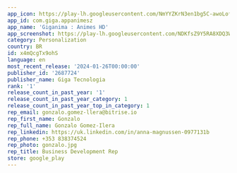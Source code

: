 ```yaml
---
app_icon: https://play-lh.googleusercontent.com/NmYYZKrN3en1bg5C-awoLofEx35BpSqrLEvKmU8hijbrfzE1p3H64-PPtOVoq5PoHFaK
app_id: com.giga.appanimesz
app_name: 'Giganima : Animes HD'
app_screenshot: https://play-lh.googleusercontent.com/NDKfsZ9Y5RA8XDQ3WIUgdzUSbK0Wqw4bhNRVfq0NzabVevwVrmatdIjH6TaagYfF-50
category: Personalization
country: BR
id: x4mQcgTx9ohS
language: en
most_recent_release: '2024-01-26T00:00:00'
publisher_id: '2687724'
publisher_name: Giga Tecnologia
rank: '1'
release_count_in_past_year: '1'
release_count_in_past_year_category: 1
release_count_in_past_year_top_in_category: 1
rep_email: gonzalo.gomez-llera@bitrise.io
rep_first_name: Gonzalo
rep_full_name: Gonzalo Gomez-Ilera
rep_linkedin: https://uk.linkedin.com/in/anna-magnussen-0977131b
rep_phone: +353 838374524
rep_photo: gonzalo.jpg
rep_title: Business Development Rep
store: google_play
---
```

